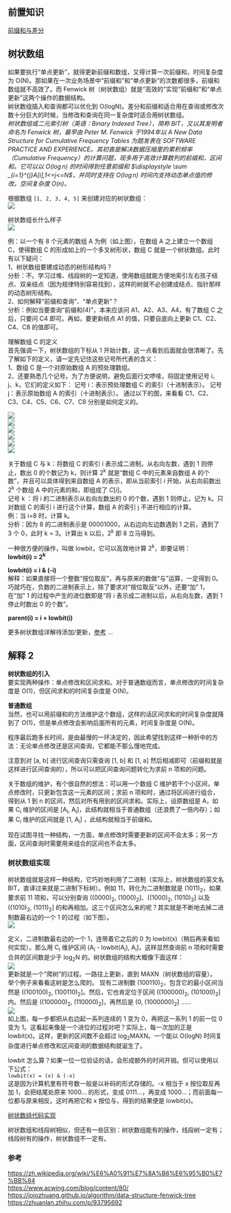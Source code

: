 ## 前置知识
[前缀和与差分](../../../Common%20Algorithm%20and%20Theory/前缀和与差分.md)  
  
## 树状数组
如果要执行“单点更新”，就得更新前缀和数组，又得计算一次前缀和，时间复杂度为 O(N)。那如果在一次业务场景中“前缀和”和“单点更新”的次数都很多，前缀和数组就不高效了。而 Fenwick 树（树状数组）就是“高效的”实现“前缀和”和“单点更新”这两个操作的数据结构。  
树状数组插入和查询都可以优化到 O(logN)。差分和前缀和适合用在查询或修改次数十分巨大的时候，当修改和查询在同一复杂度时适合用树状数组。  
*树状数组或二元索引树（英语：Binary Indexed Tree），简称 BIT，又以其发明者命名为 Fenwick 树，最早由 Peter M. Fenwick 于1994年以 A New Data Structure for Cumulative Frequency Tables 为题发表在 SOFTWARE PRACTICE AND EXPERIENCE。其初衷是解决数据压缩里的累积频率（Cumulative Frequency）的计算问题，现多用于高效计算数列的前缀和，区间和。它可以以 $\displaystyle O(\log n)$ 的时间得到任意前缀和 $\displaystyle \sum _{i=1}^{j}A[i],1<=j<=N$，并同时支持在 $\displaystyle O(\log n)$ 时间内支持动态单点值的修改。空间复杂度 $\displaystyle O(n)$。*  
  
根据数组 `[1, 2, 3, 4, 5]` 来创建对应的树状数组：  
![](./树状数组.gif)  
  
树状数组长什么样子  
![](树状数组2.jpg)  

例：以一个有 8 个元素的数组 A 为例（如上图），在数组 A 之上建立一个数组 C，使得数组 C 的形成如上的一个多叉树形状，数组 C 就是一个树状数组。此时有以下疑问：  
1、树状数组要建成动态的树形结构吗？  
分析：不。学习过堆、线段树的一定知道，使用数组就能方便地索引左右孩子结点、双亲结点（因为规律特别容易找到），这样的树就不必创建成结点、指针那样的动态树形结构。  
2、如何解释“前缀和查询”、“单点更新”？  
分析：例如当要查询“前缀和(4)”，本来应该问 A1、A2、A3、A4，有了数组 C 之后，只要问 C4 即可。再如，要更新结点 A1 的值，只要自底向上更新 C1、C2、C4、C8 的值即可。  
  
理解数组 C 的定义  
首先强调一下，树状数组的下标从 1 开始计数，这一点看到后面就会很清晰了。先了解如下的定义，请一定先记住这些记号所代表的含义：  
1、数组 C 是一个对原始数组 A 的预处理数组。  
2、还要熟悉几个记号。为了方便说明，避免后面行文啰嗦，将固定使用记号 i、j、k，它们的定义如下：
记号 i：表示预处理数组 C 的索引（十进制表示）。
记号 j：表示原始数组 A 的索引（十进制表示）。
通过以下的图，来看看 C1、C2、C3、C4、C5、C6、C7、C8 分别是如何定义的。  
  
![](./fenwick-tree-1.jpg)  
![](./fenwick-tree-2.jpg)  
![](./fenwick-tree-3.jpg)  
![](./fenwick-tree-4.jpg)  
![](./fenwick-tree-5.jpg)  
![](./fenwick-tree-6.jpg)  
  
关于数组 C 与 k：将数组 C 的索引 i 表示成二进制，从右向左数，遇到 1 则停止，数出 0 的个数记为 k，则计算 2<sup>k</sup> 就是“数组 C 中的元素来自数组 A 的个数”，并且可以具体得到来自数组 A 的表示，即从当前索引 i 开始，从右向前数出 2<sup>k</sup> 个数组 A 中的元素的和，即组成了 $C[i]$。  
记号 k ：将 i 的二进制表示从右向左数出的 0 的个数，遇到 1 则停止，记为 k。只对数组 C 的索引 i 进行这个计算，数组 A 的索引 j 不进行相应的计算。  
例：当 i=8 时，计算 k。  
分析：因为 8 的二进制表示是 00001000，从右边向左边数遇到 1 之前，遇到了 3 个 0，此时 k = 3。计算出 k 以后，2<sup>k</sup> 即 8 立马得到。  

一种很方便的操作，叫做 lowbit，它可以高效地计算 2<sup>k</sup>，即要证明：  
**lowbit(i) = 2<sup>k</sup>**  

**lowbit(i) = i & (-i)**  
解释：如果直接将一个整数“按位取反”，再与原来的数做“与”运算，一定得到 0。巧就巧在，负数的二进制表示上，除了要求对“按位取反”以外，还要“加” 1，在“加” 1 的过程中产生的进位数即是“将 i 表示成二进制以后，从右向左数，遇到 1 停止时数出 0 的个数”。  
  
**parent(i) = i + lowbit(i)**  
  
更多树状数组详解待添加/更新，[参考](https://www.acwing.com/blog/content/80/) ...  
  
  
  
## 解释 2
**树状数组的引入**  
要实现两种操作：单点修改和区间求和。对于普通数组而言，单点修改的时间复杂度是 O(1)，但区间求和的时间复杂度是 O(N)。  
  
**普通数组**  
当然，也可以用前缀和的方法维护这个数组，这样的话区间求和的时间复杂度就降到了 O(1)，但是单点修改会影响后面所有的元素，时间复杂度是 O(N)。  
  
程序最后跑多长时间，是由最慢的一环决定的，因此希望找到这样一种折中的方法：无论单点修改还是区间查询，它都能不那么慢地完成。  
  
注意到对 [a, b] 进行区间查询只需查询 [1, b] 和 [1, a] 然后相减即可（前缀和就是这样进行区间查询的），所以可以把区间查询问题转化为求前 n 项和的问题。  
  
关于数组的维护，有个很自然的想法：可以用一个数组 C 维护若干个小区间，单点修改时，只更新包含这一元素的区间；求前 n 项和时，通过将区间进行组合，得到从 1 到 n 的区间，然后对所有用到的区间求和。实际上，设原数组是 A，如果 C<sub>i</sub> 维护的区间是 [A<sub>i</sub>, A<sub>i</sub>]，此结构就相当于普通数组（还浪费了一倍内存）；如果 C<sub>i</sub> 维护的区间就是 [1, A<sub>i</sub>] ，此结构就相当于前缀和。  
  
现在试图寻找一种结构，一方面，单点修改时需要更新的区间不会太多；另一方面，区间查询时需要用来组合的区间也不会太多。  
  
### 树状数组实现
树状数组就是这样一种结构，它巧妙地利用了二进制（实际上，树状数组的英文名 BIT，直译过来就是二进制下标树）。例如 11，转化为二进制数就是 (1011)<sub>2</sub>，如果要求前 11 项和，可以分别查询 ((0000)<sub>2</sub>, (1000)<sub>2</sub>]、((1000)<sub>2</sub>, (1010)<sub>2</sub>] 以及 ((1010)<sub>2</sub>, (1011)<sub>2</sub>] 的和再相加。这三个区间怎么来的呢？其实就是不断地去掉二进制数最右边的一个 1 的过程（如下图）。  
![](./v2-a53a897f22763ef04a728f8263f06547_1440w.png)  
  
定义，二进制数最右边的一个 1，连带着它之后的 0 为 lowbit(x)（稍后再来看如何实现）。那么用 C<sub>i</sub> 维护区间 (A<sub>i</sub> - lowbit(A<sub>i</sub>), A<sub>i</sub>]，这样显然查询前 n 项和时需要合并的区间数是少于 log<sub>2</sub>N 的。树状数组的结构大概像下面这样：  
![](./v2-df001651925903a86ab640482b78c2d6_1440w.png)  
更新就是一个“爬树”的过程。一路往上更新，直到 MAXN（树状数组的容量）。  
举个例子来看看这树是怎么爬的。 现有二进制数 (100110)<sub>2</sub>，包含它的最小区间当然是 ((100100)<sub>2</sub>, (100110)<sub>2</sub>]。然后，它也肯定位于区间 ((100000)<sub>2</sub>, (101000)<sub>2</sub>] 内。然后是 ((100000)<sub>2</sub>, (110000)<sub>2</sub>]，再然后是 (0, (1000000)<sub>2</sub>] ......  
![](./v2-8ce9df6ada69084d3ccd0df5ecc45b5e_1440w.png)  
如上图，每一步都把从右边起一系列连续的 1 变为 0，再把这一系列 1 的前一位 0 变为 1。这看起来像是一个进位的过程对吧？实际上，每一次加的正是 lowbit(x)。这样，更新的区间数不会超过 log<sub>2</sub>MAXN。一个能以 O(logN) 时间复杂度进行单点修改和区间查询的数据结构就诞生了。  
  
lowbit 怎么算？如果一位一位验证的话，会形成额外的时间开销。但可以使用以下公式：  
`lowbit(x) = (x) & (-x)`  
这是因为计算机里有符号数一般是以补码的形式存储的。-x 相当于 x 按位取反再加 1，会把结尾处原来 1000... 的形式，变成 0111...，再变成 1000...；而前面每一位都与原来相反。这时再把它和 x 按位与，得到的结果便是 lowbit(x)。  
  
[树状数组代码实现](./FenwickTree.java)  
  
  
树状数组和线段树相似，但还有一些区别：树状数组能有的操作，线段树一定有；线段树有的操作，树状数组不一定有。  
  
### 参考
https://zh.wikipedia.org/wiki/%E6%A0%91%E7%8A%B6%E6%95%B0%E7%BB%84  
https://www.acwing.com/blog/content/80/  
https://jojozhuang.github.io/algorithm/data-structure-fenwick-tree  
https://zhuanlan.zhihu.com/p/93795692  
